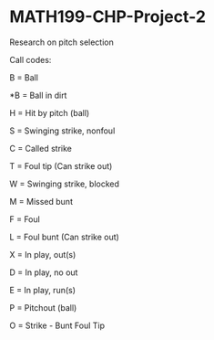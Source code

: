# MATH199-CHP-Project-2
Research on pitch selection

Call codes:

B = Ball

*B = Ball in dirt

H = Hit by pitch (ball)

S = Swinging strike, nonfoul

C = Called strike

T = Foul tip (Can strike out)

W = Swinging strike, blocked

M = Missed bunt

F = Foul

L = Foul bunt (Can strike out)

X = In play, out(s)

D = In play, no out

E = In play, run(s)

P = Pitchout (ball)

O = Strike - Bunt Foul Tip
